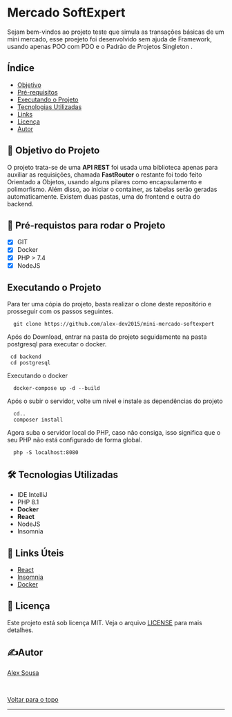 <h1>Mercado SoftExpert </h1>
<p> Sejam bem-vindos ao projeto teste que simula as transações básicas de um mini mercado, esse proejeto foi desenvolvido sem ajuda de Framework, usando apenas POO com PDO e o Padrão de Projetos Singleton .<br>

## Índice

- [Objetivo](#objetivo)
- [Pré-requisitos](#requisitos)
- [Executando o Projeto](#usage)
- [Tecnologias Utilizadas](#utils)
- [Links](#links)
- [Licença](#license)
- [Autor](#autor)

## 🎯 Objetivo do Projeto <a name = "objetivo"></a>

<p>O projeto trata-se de uma <strong>API REST</strong> foi usada uma biblioteca apenas para auxiliar as requisições, chamada <strong>FastRouter</strong> o restante foi todo feito Orientado a Objetos, usando alguns pilares como encapsulamento e polimorfismo. Além disso, ao iniciar o container, as tabelas serão geradas automaticamente. Existem duas pastas, uma do frontend e outra do backend.</p>

## 🛑 Pré-requistos para rodar o Projeto <a name = "requisitos"></a>

- [x] GIT
- [x] Docker
- [x] PHP > 7.4
- [x] NodeJS

## Executando o Projeto <a name = "usage"></a>

Para ter uma cópia do projeto, basta realizar o clone deste repositório e prosseguir com os passos seguintes.
```
  git clone https://github.com/alex-dev2015/mini-mercado-softexpert
```

Após do Download, entrar na pasta do projeto seguidamente na pasta postgresql para executar o docker.
```
 cd backend
 cd postgresql
```
Executando o docker

```
  docker-compose up -d --build
```

Após o subir o servidor, volte um nível e instale as dependências do projeto
```
  cd..
  composer install    
```

Agora suba o servidor local do PHP, caso não consiga, isso significa que o seu PHP não está configurado de forma global.
```
  php -S localhost:8080  
```

## 🛠 Tecnologias Utilizadas</h2> <a name = "utils"></a>

<ul>
    <li>IDE IntelliJ</li>
    <li>PHP 8.1</li>
    <li><strong>Docker</strong></li>
    <li><strong>React</strong></li>
    <li>NodeJS</li>
    <li>Insomnia</li>
</ul>


## 🔗 Links Úteis <a name = "links"></a>
<ul>
    <li><a href="https://react.dev/">React</a></li>
    <li><a href="https://insomnia.rest/download">Insomnia</a></li>
    <li><a href="https://www.docker.com/">Docker</a></li>
</ul>


## 📜 Licença <a name = "license"></a>

Este projeto está sob licença MIT. Veja o arquivo [LICENSE](LICENSE.md) para mais detalhes.

## ✍️Autor <a name = "autor"></a>

<a href="https://github.com/alex-dev2015" target="_blank">Alex Sousa</a>

&#xa0;

<a href="#top">Voltar para o topo</a>

------------






